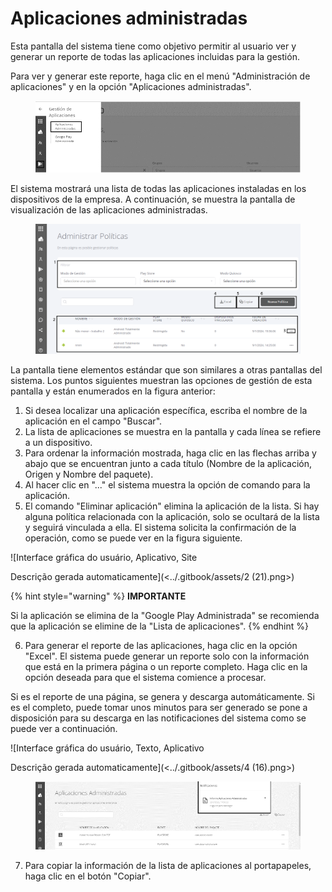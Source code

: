 # Aplicaciones administradas

Esta pantalla del sistema tiene como objetivo permitir al usuario ver y generar un reporte de todas las aplicaciones incluidas para la gestión.

Para ver y generar este reporte, haga clic en el menú "Administración de aplicaciones" y en la opción "Aplicaciones administradas".

<figure><img src="../.gitbook/assets/image (34).png" alt=""><figcaption></figcaption></figure>

El sistema mostrará una lista de todas las aplicaciones instaladas en los dispositivos de la empresa. A continuación, se muestra la pantalla de visualización de las aplicaciones administradas.

<figure><img src="../.gitbook/assets/Captura de tela 2024-01-11 133208.png" alt=""><figcaption></figcaption></figure>

La pantalla tiene elementos estándar que son similares a otras pantallas del sistema. Los puntos siguientes muestran las opciones de gestión de esta pantalla y están enumerados en la figura anterior:

1. Si desea localizar una aplicación específica, escriba el nombre de la aplicación en el campo "Buscar".
2. La lista de aplicaciones se muestra en la pantalla y cada línea se refiere a un dispositivo.
3. Para ordenar la información mostrada, haga clic en las flechas arriba y abajo que se encuentran junto a cada título (Nombre de la aplicación, Origen y Nombre del paquete).
4. Al hacer clic en "..." el sistema muestra la opción de comando para la aplicación.
5. El comando "Eliminar aplicación" elimina la aplicación de la lista. Si hay alguna política relacionada con la aplicación, solo se ocultará de la lista y seguirá vinculada a ella. El sistema solicita la confirmación de la operación, como se puede ver en la figura siguiente.

![Interface gráfica do usuário, Aplicativo, Site

Descrição gerada automaticamente](<../.gitbook/assets/2 (21).png>)

{% hint style="warning" %}
**IMPORTANTE**

Si la aplicación se elimina de la "Google Play Administrada" se recomienda que la aplicación se elimine de la "Lista de aplicaciones".
{% endhint %}

6. Para generar el reporte de las aplicaciones, haga clic en la opción "Excel". El sistema puede generar un reporte solo con la información que está en la primera página o un reporte completo. Haga clic en la opción deseada para que el sistema comience a procesar.

Si es el reporte de una página, se genera y descarga automáticamente. Si es el completo, puede tomar unos minutos para ser generado se pone a disposición para su descarga en las notificaciones del sistema como se puede ver a continuación.

![Interface gráfica do usuário, Texto, Aplicativo

Descrição gerada automaticamente](<../.gitbook/assets/4 (16).png>)

<figure><img src="../.gitbook/assets/image (35).png" alt=""><figcaption></figcaption></figure>

7. Para copiar la información de la lista de aplicaciones al portapapeles, haga clic en el botón "Copiar".
